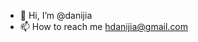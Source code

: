 - 👋 Hi, I’m @danijia 
- 📫 How to reach me hdanijia@gmail.com

<!---
danijia/danijia is a ✨ special ✨ repository because its `README.md` (this file) appears on your GitHub profile.
You can click the Preview link to take a look at your changes.
--->
